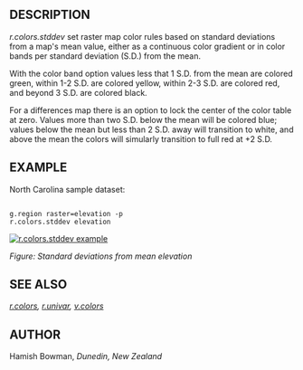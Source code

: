 
## DESCRIPTION

*r.colors.stddev* set raster map color rules based on standard
deviations from a map's mean value, either as a continuous color gradient
or in color bands per standard deviation (S.D.) from the mean.

With the color band option values less that 1 S.D. from the mean are
colored green, within 1-2 S.D. are colored yellow, within 2-3 S.D. are
colored red, and beyond 3 S.D. are colored black.

For a differences map there is an option to lock the center of the color
table at zero. Values more than two S.D. below the mean will be colored blue;
values below the mean but less than 2 S.D. away will transition to white,
and above the mean the colors will simularly transition to full red at +2 S.D.

## EXAMPLE

North Carolina sample dataset:

```

g.region raster=elevation -p
r.colors.stddev elevation

```

[![r.colors.stddev example](r_colors_stddev.png)](r_colors_stddev.png)

*Figure: Standard deviations from mean elevation*

## SEE ALSO

*[r.colors](r.colors.html),
[r.univar](r.univar.html),
[v.colors](v.colors.html)*

## AUTHOR

Hamish Bowman, *Dunedin, New Zealand*
